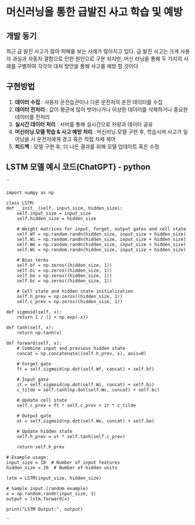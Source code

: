 # 머신러닝을 통한 급발진 사고 학습 및 예방


## 개발 동기

최근 급 발진 사고가 많아 피해를 보는 사례가 많아지고 있다. 급 발진 사고는 크게 사용자 과실과 자동차 결함으로 인한 원인으로 구분 되지만, 머신 러닝을 통해 두 가지의 사례를 구별하여 각각의 대처 방안을 통해 사고를 예방 할 것이다


## 구현방법

1. **데이터 수집** : 사용자 운전습관이나 다른 운전자의 운전 데이터를 수집
2. **데이터 전처리** : 값이 평균에 많이 벗어나거나 이상한 데이터를 삭제하거나 중요한 데이터를 전처리
3. **실시간 데이터 처리** : 서버를 통해 실시간으로 차량과 데이터 공유
4. **머신러닝 모델 학습 & 사고 예방 처리** : 머신러닝 모델 구현 후, 학습시켜 사고가 일어났을 시 운전자에게 경고 혹은 직접 차체 제어
5. **피드백** : 모델 구현 후, 더 나은 결과를 위해 모델 업데이트 혹은 수정


## LSTM 모델 예시 코드(ChatGPT) - python

``

    import numpy as np

    class LSTM:
    def __init__(self, input_size, hidden_size):
        self.input_size = input_size
        self.hidden_size = hidden_size
        
        # Weight matrices for input, forget, output gates and cell state
        self.Wf = np.random.randn(hidden_size, input_size + hidden_size)
        self.Wi = np.random.randn(hidden_size, input_size + hidden_size)
        self.Wo = np.random.randn(hidden_size, input_size + hidden_size)
        self.Wc = np.random.randn(hidden_size, input_size + hidden_size)
        
        # Bias terms
        self.bf = np.zeros((hidden_size, 1))
        self.bi = np.zeros((hidden_size, 1))
        self.bo = np.zeros((hidden_size, 1))
        self.bc = np.zeros((hidden_size, 1))

        # Cell state and hidden state initialization
        self.h_prev = np.zeros((hidden_size, 1))
        self.c_prev = np.zeros((hidden_size, 1))

    def sigmoid(self, x):
        return 1 / (1 + np.exp(-x))

    def tanh(self, x):
        return np.tanh(x)

    def forward(self, x):
        # Combine input and previous hidden state
        concat = np.concatenate((self.h_prev, x), axis=0)

        # Forget gate
        ft = self.sigmoid(np.dot(self.Wf, concat) + self.bf)

        # Input gate
        it = self.sigmoid(np.dot(self.Wi, concat) + self.bi)
        c_tilde = self.tanh(np.dot(self.Wc, concat) + self.bc)

        # Update cell state
        self.c_prev = ft * self.c_prev + it * c_tilde

        # Output gate
        ot = self.sigmoid(np.dot(self.Wo, concat) + self.bo)

        # Update hidden state
        self.h_prev = ot * self.tanh(self.c_prev)

        return self.h_prev

    # Example usage:
    input_size = 10  # Number of input features
    hidden_size = 20  # Number of hidden units

    lstm = LSTM(input_size, hidden_size)

    # Sample input (random example)
    x = np.random.randn(input_size, 1)
    output = lstm.forward(x)

    print("LSTM Output:", output)
    
``
